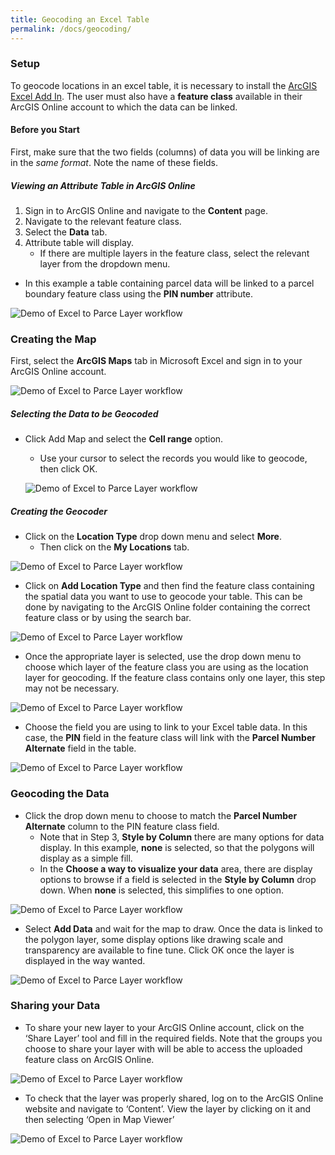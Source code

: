 ```yaml
---
title: Geocoding an Excel Table
permalink: /docs/geocoding/
---
```


### Setup

To geocode locations in an excel table, it is necessary to install the [ArcGIS Excel Add In](https://doc.arcgis.com/en/maps-for-office/). The user must also have a **feature class** available in their ArcGIS Online account to which the data can be linked.

#### Before you Start

First, make sure that the two fields (columns) of data you will be linking are in the *same format*. Note the name of these fields.

##### Viewing an Attribute Table in ArcGIS Online

1.  Sign in to ArcGIS Online and navigate to the **Content** page.
2.  Navigate to the relevant feature class.
2.  Select the **Data** tab.
3.  Attribute table will display.
	*   If there are multiple layers in the feature class, select the relevant layer from the dropdown menu.

*   In this example a table containing parcel data will be linked to a parcel boundary feature class using the **PIN number** attribute.

![Demo of Excel to Parce Layer workflow]({{site.img_folder}}ComparingPINFields.gif)

### Creating the Map

First, select the **ArcGIS Maps** tab in Microsoft Excel and sign in to your ArcGIS Online account.

![Demo of Excel to Parce Layer workflow]({{site.img_folder}}ExceltoParcelLayerDemoClip1.gif)

##### Selecting the Data to be Geocoded

-  Click Add Map and select the **Cell range** option.
    * Use your cursor to select the records you would like to geocode, then click OK.

    ![Demo of Excel to Parce Layer workflow]({{site.img_folder}}SelectingCellRange.gif)

##### Creating the Geocoder 

-  Click on the **Location Type** drop down menu and select **More**.
    * Then click on the **My Locations** tab.

![Demo of Excel to Parce Layer workflow]({{site.img_folder}}SelectingLocationType.gif)

-  Click on **Add Location Type** and then find the feature class containing the spatial data you want to use to geocode your table. This can be done by navigating to the ArcGIS Online folder containing the correct feature class or by using the search bar.

![Demo of Excel to Parce Layer workflow]({{site.img_folder}}SearchLocationTypeFeatureClass.gif)

-  Once the appropriate layer is selected, use the drop down menu to choose which layer of the feature class you are using as the location layer for geocoding. If the feature class contains only one layer, this step may not be necessary.

![Demo of Excel to Parce Layer workflow]({{site.img_folder}}ChooseGeocoderLayer.gif)

-  Choose the field you are using to link to your Excel table data. In this case, the **PIN** field in the feature class will link with the **Parcel Number Alternate** field in the table.

![Demo of Excel to Parce Layer workflow]({{site.img_folder}}ChooseGeocoderLinkAttribute.gif)

### Geocoding the Data

-  Click the drop down menu to choose to match the **Parcel Number Alternate** column to the PIN feature class field. 
    *   Note that in Step 3, **Style by Column** there are many options for data display. In this example, **none** is selected, so that the polygons will display as a simple fill. 
    *   In the **Choose a way to visualize your data** area, there are display options to browse if a field is selected in the **Style by Column** drop down. When **none** is selected, this simplifies to one option.

![Demo of Excel to Parce Layer workflow]({{site.img_folder}}LinkingColumnsSimpleSymbolize.gif)

-  Select **Add Data** and wait for the map to draw. Once the data is linked to the polygon layer, some display options like drawing scale and transparency are available to fine tune. Click OK once the layer is displayed in the way wanted.

![Demo of Excel to Parce Layer workflow]({{site.img_folder}}LayerAddedToMap.gif)

### Sharing your Data

-  To share your new layer to your ArcGIS Online account, click on the ‘Share Layer’ tool and fill in the required fields. Note that the groups you choose to share your layer with will be able to access the uploaded feature class on ArcGIS Online.

![Demo of Excel to Parce Layer workflow]({{site.img_folder}}SharingNewMap.gif)

-  To check that the layer was properly shared, log on to the ArcGIS Online website and navigate to ‘Content’. View the layer by clicking on it and then selecting ‘Open in Map Viewer’

![Demo of Excel to Parce Layer workflow]({{site.img_folder}}CheckSharingOnline.gif)